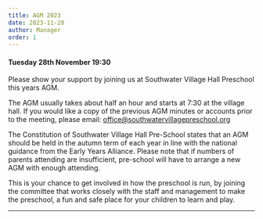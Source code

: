 ```yaml
---
title: AGM 2023
date: 2023-11-28
author: Manager
order: 1
---
```


#### Tuesday 28th November 19:30

Please show your support by joining us at Southwater Village Hall Preschool this years AGM.

The AGM usually takes about half an hour and starts at 7:30 at the village hall. If you would like a copy of the previous AGM minutes or accounts prior to the meeting, please email: [office@southwatervillagepreschool.org](mailto:office@southwatervillagepreschool.org)

The Constitution of Southwater Village Hall Pre-School states that an AGM should be held in the autumn term of each year in line with the national guidance from the Early Years Alliance. Please note that if numbers of parents attending are insufficient, pre-school will have to arrange a new AGM with enough attending.

This is your chance to get involved in how the preschool is run, by joining the committee that works closely with the staff and management to make the preschool, a fun and safe place for your children to learn and play.


---
